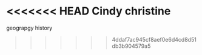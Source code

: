 <<<<<<< HEAD
Cindy
christine
=======
geograpgy
history

>>>>>>> 4ddaf7ac945cf8aef0e6d4cd8d51db3b904579a5
